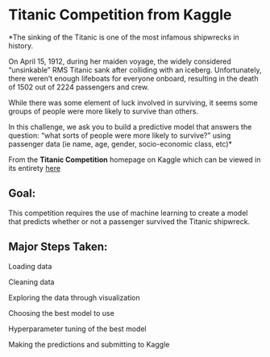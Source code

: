 # Titanic Competition from Kaggle

*The sinking of the Titanic is one of the most infamous shipwrecks in history.

On April 15, 1912, during her maiden voyage, the widely considered “unsinkable” RMS Titanic sank after colliding with an iceberg. Unfortunately, there weren’t enough lifeboats for everyone onboard, resulting in the death of 1502 out of 2224 passengers and crew.

While there was some element of luck involved in surviving, it seems some groups of people were more likely to survive than others.

In this challenge, we ask you to build a predictive model that answers the question: “what sorts of people were more likely to survive?” using passenger data (ie name, age, gender, socio-economic class, etc)*

From the **Titanic Competition** homepage on Kaggle which can be viewed in its entirety [here](https://www.kaggle.com/c/titanic)

## Goal:
This competition requires the use of machine learning to create a model that predicts whether or not a passenger survived the Titanic shipwreck.

## Major Steps Taken:
Loading data

Cleaning data

Exploring the data through visualization

Choosing the best model to use

Hyperparameter tuning of the best model

Making the predictions and submitting to Kaggle
